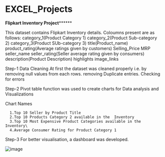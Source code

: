 # EXCEL_Projects
**************Flipkart Inventory Project********************

This dataset contains Flipkart Inventory details.
Coloumns present are as follows:
category_1(Product Category 1)
category_2(Product Sub-category 2)
category_3(Product SUb-category 3)
title(Product_name)
product_rating(Average ratings given by customers)
Selling_Price
MRP
seller_name
seller_rating(Seller average rating given by consumers) 
description(Product Description)
highlights
image_links

Step-1
Data Cleaning
      At first the dataset was cleaned properly i.e. by 
      removing null values from each rows.
      removing Duplicate entries.
      Checking for errors 

Step-2
      Pivot table function was used to create charts for Data analysis and Visualizations

Chart Names

      1.Top 10 Seller by Product Title
      2.Top 10 Products Category 2 available in the  Inventory
      3.Top 10 Most Expensive Product Categories available in the Inventory\
      4.Average Consumer Rating for Product Category 1				

Step-3
      For better visualisation, a dashboard was developed.



![image](https://user-images.githubusercontent.com/100253668/232081402-ed2c37f3-3d8a-4cf4-bb72-bca0ff9a459c.png)

